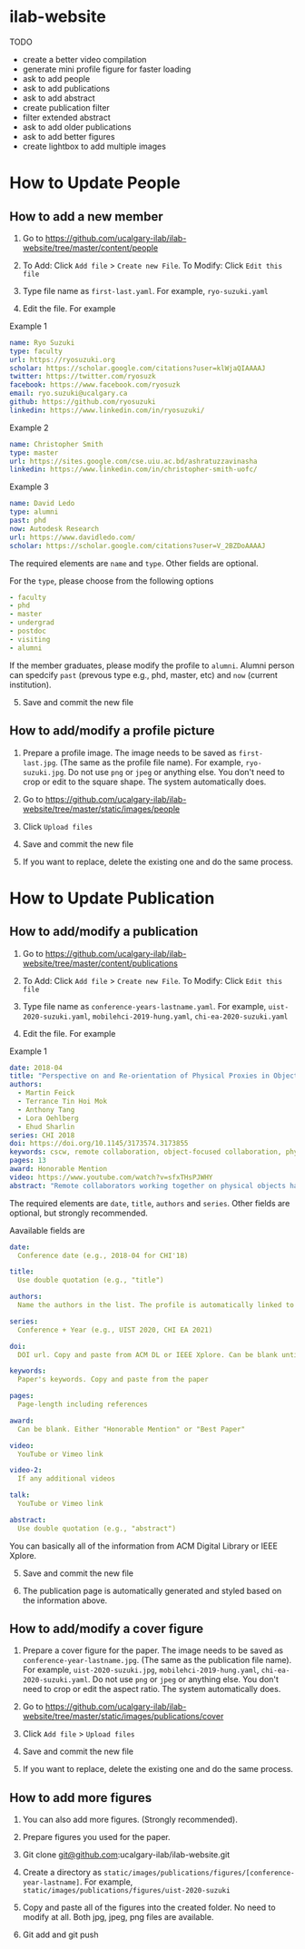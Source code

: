 # ilab-website

TODO
- create a better video compilation
- generate mini profile figure for faster loading
- ask to add people
- ask to add publications
- ask to add abstract
- create publication filter
- filter extended abstract
- ask to add older publications
- ask to add better figures
- create lightbox to add multiple images


# How to Update People

## How to add a new member

1. Go to https://github.com/ucalgary-ilab/ilab-website/tree/master/content/people

2. To Add: Click `Add file` > `Create new File`. To Modify: Click `Edit this file`

3. Type file name as `first-last.yaml`. For example, `ryo-suzuki.yaml`

4. Edit the file. For example

Example 1

```yaml
name: Ryo Suzuki
type: faculty
url: https://ryosuzuki.org
scholar: https://scholar.google.com/citations?user=klWjaQIAAAAJ
twitter: https://twitter.com/ryosuzk
facebook: https://www.facebook.com/ryosuzk
email: ryo.suzuki@ucalgary.ca
github: https://github.com/ryosuzuki
linkedin: https://www.linkedin.com/in/ryosuzuki/
```

Example 2

```yaml
name: Christopher Smith
type: master
url: https://sites.google.com/cse.uiu.ac.bd/ashratuzzavinasha
linkedin: https://www.linkedin.com/in/christopher-smith-uofc/
```

Example 3

```yaml
name: David Ledo
type: alumni
past: phd
now: Autodesk Research
url: https://www.davidledo.com/
scholar: https://scholar.google.com/citations?user=V_2BZDoAAAAJ
```

The required elements are `name` and `type`. Other fields are optional.

For the `type`, please choose from the following options

```yaml
- faculty
- phd
- master
- undergrad
- postdoc
- visiting
- alumni
```

If the member graduates, please modify the profile to `alumni`.
Alumni person can spedcify `past` (prevous type e.g., phd, master, etc) and `now` (current institution).

5. Save and commit the new file



## How to add/modify a profile picture

1. Prepare a profile image. The image needs to be saved as `first-last.jpg`. (The same as the profile file name). For example, `ryo-suzuki.jpg`. Do not use `png` or `jpeg` or anything else. You don't need to crop or edit to the square shape. The system automatically does.

2. Go to https://github.com/ucalgary-ilab/ilab-website/tree/master/static/images/people

3. Click `Upload files`

4. Save and commit the new file

5. If you want to replace, delete the existing one and do the same process.




# How to Update Publication

## How to add/modify a publication

1. Go to https://github.com/ucalgary-ilab/ilab-website/tree/master/content/publications

2. To Add: Click `Add file` > `Create new File`. To Modify: Click `Edit this file`

3. Type file name as `conference-years-lastname.yaml`. For example, `uist-2020-suzuki.yaml`, `mobilehci-2019-hung.yaml`, `chi-ea-2020-suzuki.yaml`

4. Edit the file. For example

Example 1

```yaml
date: 2018-04
title: "Perspective on and Re-orientation of Physical Proxies in Object-Focused Remote Collaboration"
authors:
  - Martin Feick
  - Terrance Tin Hoi Mok
  - Anthony Tang
  - Lora Oehlberg
  - Ehud Sharlin
series: CHI 2018
doi: https://doi.org/10.1145/3173574.3173855
keywords: cscw, remote collaboration, object-focused collaboration, physical telepresence, collaborative physical tasks
pages: 13
award: Honorable Mention
video: https://www.youtube.com/watch?v=sfxTHsPJWHY
abstract: "Remote collaborators working together on physical objects have difficulty building a shared understanding of what each person is talking about. Conventional video chat systems are insufficient for many situations because they present a single view of the object in a flattened image. To understand how this limited perspective affects collaboration, we designed the Remote Manipulator (ReMa), which can reproduce orientation manipulations on a proxy object at a remote site. We conducted two studies with ReMa, with two main findings. First, a shared perspective is more effective and preferred compared to the opposing perspective offered by conventional video chat systems. Second, the physical proxy and video chat complement one another in a combined system: people used the physical proxy to understand objects, and used video chat to perform gestures and confirm remote actions."
```

The required elements are `date`, `title`, `authors` and `series`. Other fields are optional, but strongly recommended.

Aavailable fields are

```yaml
date:
  Conference date (e.g., 2018-04 for CHI'18)

title:
  Use double quotation (e.g., "title")

authors:
  Name the authors in the list. The profile is automatically linked to the publication based on the name

series:
  Conference + Year (e.g., UIST 2020, CHI EA 2021)

doi:
  DOI url. Copy and paste from ACM DL or IEEE Xplore. Can be blank until published

keywords:
  Paper's keywords. Copy and paste from the paper

pages:
  Page-length including references

award:
  Can be blank. Either "Honorable Mention" or "Best Paper"

video:
  YouTube or Vimeo link

video-2:
  If any additional videos

talk:
  YouTube or Vimeo link

abstract:
  Use double quotation (e.g., "abstract")
```

You can basically all of the information from ACM Digital Library or IEEE Xplore.

5. Save and commit the new file

6. The publication page is automatically generated and styled based on the information above.



## How to add/modify a cover figure

1. Prepare a cover figure for the paper. The image needs to be saved as `conference-year-lastname.jpg`. (The same as the publication file name). For example, `uist-2020-suzuki.jpg`, `mobilehci-2019-hung.yaml`, `chi-ea-2020-suzuki.yaml`. Do not use `png` or `jpeg` or anything else. You don't need to crop or edit the aspect ratio. The system automatically does.

1. Go to https://github.com/ucalgary-ilab/ilab-website/tree/master/static/images/publications/cover

2. Click `Add file` > `Upload files`

4. Save and commit the new file

5. If you want to replace, delete the existing one and do the same process.




## How to add more figures

1. You can also add more figures. (Strongly recommended).

2. Prepare figures you used for the paper.

3. Git clone git@github.com:ucalgary-ilab/ilab-website.git

4. Create a directory as `static/images/publications/figures/[conference-year-lastname]`. For example, `static/images/publications/figures/uist-2020-suzuki`

5. Copy and paste all of the figures into the created folder. No need to modify at all. Both jpg, jpeg, png files are available.

6. Git add and git push








